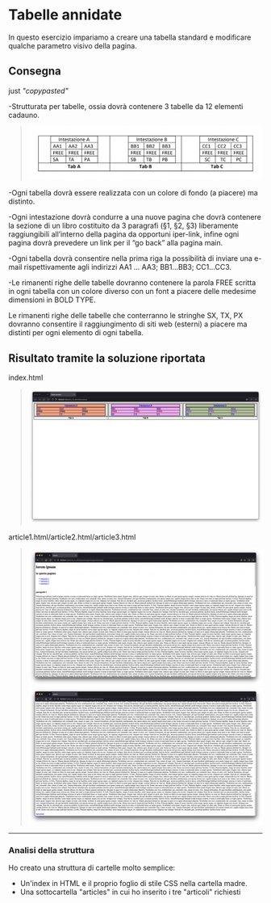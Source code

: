 # Tabelle annidate

In questo esercizio impariamo a creare una tabella standard e modificare qualche parametro visivo della pagina.

## Consegna

just _"copypasted"_

-Strutturata per tabelle, ossia dovrà contenere 3 tabelle da 12 elementi cadauno.

>![consegna](rdme_f/traccia.png "consegna")

-Ogni tabella dovrà essere realizzata con un colore di fondo (a piacere) ma distinto.

-Ogni intestazione dovrà condurre a una nuove pagina che dovrà contenere la sezione di un libro
costituito da 3 paragrafi (§1, §2, §3) liberamente raggiungibili all’interno della pagina da opportuni
iper-link, infine ogni pagina dovrà prevedere un link per il “go back” alla pagina main.

-Ogni tabella dovrà consentire nella prima riga la possibilità di inviare una e-mail rispettivamente
agli indirizzi AA1 ... AA3; BB1...BB3; CC1...CC3.

-Le rimanenti righe delle tabelle dovranno contenere la parola FREE scritta in ogni tabella con un
colore diverso con un font a piacere delle medesime dimensioni in BOLD TYPE.

Le rimanenti righe delle tabelle che conterranno le stringhe SX, TX, PX dovranno consentire il
raggiungimento di siti web (esterni) a piacere ma distinti per ogni elemento di ogni tabella.

## Risultato tramite la soluzione riportata

index.html
>![risultato](rdme_f/soluzione1.png "risultato")

article1.html/article2.html/article3.html
>![risultato](rdme_f/soluzione2.png "risultato")![risultato](rdme_f/soluzione3.png "risultato")

---

### Analisi della struttura

Ho creato una struttura di cartelle molto semplice:

- Un'index in HTML e il proprio foglio di stile CSS nella cartella madre.
- Una sottocartella "articles" in cui ho inserito i tre "articoli" richiesti
